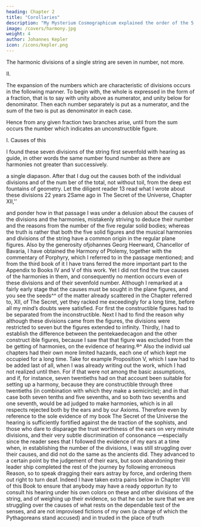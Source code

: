 ```yaml
---
heading: Chapter 2
title: "Corollaries"
description: "My Mysterium Cosmographicum explained the order of the 5 solids in the world"
image: /covers/harmony.jpg
weight: 4
author: Johannes Kepler
icon: /icons/kepler.png
---
```






The harmonic divisions of a single string are seven in number, not more.

II.

The expansion of the numbers which are characteristic of divisions occurs in the following manner. To begin with, the whole is expressed in the form of a fraction, that is to say with unity above as numerator, and unity below for denominator. Then each number separately is put as a numerator, and the sum of the two is put as denominator in each case.

Hence from any given fraction two branches arise, until from the sum occurs the number
which indicates an unconstructible figure. 

I. Causes of this

I found these seven divisions of the string first sevenfold
with hearing as guide, in other words the same number found
number as there are harmonies not greater than
successively.

a single diapason. After that I dug out the causes
both of the individual divisions and of the num­
ber of the total, not without toil, from the deep­
est fountains of geometry. Let the diligent reader
13
read what I wrote about these divisions 22 years
2Same
ago in The Secret of the Universe, Chapter XII,'’

and ponder how in that passage I was under a delusion about the causes
of the divisions and the harmonies, mistakenly striving to deduce their
number and the reasons from the number of the five regular solid
bodies; whereas the truth is rather that both the five solid figures and
the musical harmonies and divisions of the string have a common
origin in the regular plane figures. Also by the generosity ofjohannes
Georg Heerward, Chancellor of Bavaria, I have obtained the Harmony
of Ptolemy, together with the commentary of Porphyry, which I referred
to in the passage mentioned; and from the third book of it I have trans­
ferred the more important part to the Appendix to Books IV and V
of this work. Yet I did not find the true causes of the harmonies in
them, and consequently no mention occurs even of these divisions
and of their sevenfold number.
Although I remarked at a fairly early stage that the causes must
be sought in the plane figures, and you see the seeds^^ of the matter
already scattered in the Chapter referred to, XII, of The Secret, yet they
racked me exceedingly for a long time, before all my mind’s doubts
were satisfied. For first the constructible figures had to be separated
from the inconstructible. Next I had to find the reason why although
these divisions came from the figures, the divisions were restricted
to seven but the figures extended to infinity. Thirdly, I had to establish
the difference between the pentekaedecagon and the other construct­
ible figures, because I saw that that figure was excluded from the be­
getting of harmonies, on the evidence of hearing.®^ Also the individ­
ual chapters had their own more limited hazards, each one of which
kept me occupied for a long time. Take for example Proposition V,
which I saw had to be added last of all, when I was already writing
out the work, which I had not realized until then. For if that were not
among the basic assumptions, and if, for instance, seven twentieths
had on that account been suitable for setting up a harmony, because
they are constructible through three twentieths (in combination with
which they make a semicircle); and in that case both seven tenths and
five sevenths, and so both two sevenths and one seventh, would be ad­
judged to make harmonies, which is in all respects rejected both by
the ears and by our Axioms.
Therefore even by reference to the sole evidence of my book The
Secret of the Universe the hearing is sufficiently fortified against the de­
traction of the sophists, and those who dare to disparage the trust­
worthiness of the ears on very minute divisions, and their very subtle
discrimination of consonance —especially since the reader sees that I followed the evidence of my ears at a time when, in establishing the
number of the divisions, I was still struggling over their causes, and
did not do the same as the ancients did. They advanced to a certain
point by the judgement of their ears, but soon abandoning their leader­
ship completed the rest of the journey by following erroneous Reason,
so to speak dragging their ears astray by force, and ordering them out­
right to turn deaf. Indeed I have taken extra pains below in Chapter
VIII of this Book to ensure that anybody may have a ready opportun
ity to consult his hearing under his own colors on these and other
divisions of the string, and of weighing up their evidence, so that he
can be sure that we are struggling over the causes of what rests on
the dependable test of the senses, and are not improvised fictions of
my own (a charge of which the Pythagoreans stand accused) and in­
truded in the place of truth 